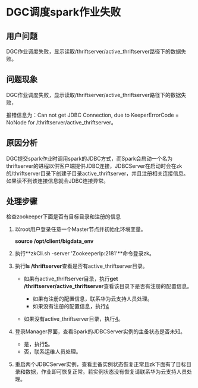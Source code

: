 # DGC调度spark作业失败<a name="mrs_03_0218"></a>

## 用户问题<a name="section18305143583116"></a>

DGC作业调度失败，显示读取/thriftserver/active\_thriftserver路径下的数据失败。

## 问题现象<a name="section117424454313"></a>

DGC作业调度失败，显示读取/thriftserver/active\_thriftserver路径下的数据失败，

报错信息为：Can not get JDBC Connection, due to KeeperErrorCode = NoNode for /thriftserver/active\_thriftserver。

## 原因分析<a name="section1237061220324"></a>

DGC提交spark作业时调用spark的JDBC方式，而Spark会启动一个名为thriftserver的进程以供客户端提供JDBC连接，JDBCServer在启动时会在zk的/thriftserver目录下创建子目录active\_thriftserver，并且注册相关连接信息。如果读不到该连接信息就会JDBC连接异常。

## 处理步骤<a name="section14131043103916"></a>

检查zookeeper下面是否有目标目录和注册的信息

1.  以root用户登录任意一个Master节点并初始化环境变量。

    **source /opt/client/bigdata\_env**

2.  执行**zkCli.sh -server 'ZookeeperIp:2181'**命令登录zk。
3.  执行**ls /thriftserver**查看是否有active\_thriftserver目录。
    -   如果有active\_thriftserver目录，执行**get /thriftserver/active\_thriftserver**查看该目录下是否有注册的配置信息。
        -   如果有注册的配置信息，联系华为云支持人员处理。
        -   如果没有注册的配置信息，执行[4](#li1936217343284)

    -   如果没有active\_thriftserver目录，执行[4](#li1936217343284)。

4.  <a name="li1936217343284"></a>登录Manager界面，查看Spark的JDBCServer实例的主备状态是否未知。
    -   是，执行[5](#li6928171252710)。
    -   否，联系运维人员处理。

5.  <a name="li6928171252710"></a>重启两个JDBCServer实例，查看主备实例状态恢复正常且zk下面有了目标目录和数据，作业即可恢复正常。若实例状态没有恢复请联系华为云支持人员处理。


